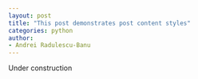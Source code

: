 ```yaml
---
layout: post
title: "This post demonstrates post content styles"
categories: python
author:
- Andrei Radulescu-Banu
---
```


Under construction